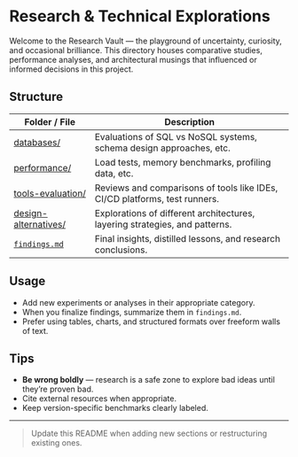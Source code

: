 <!--
START OF: docs/research/README.md
Purpose: Central index for technical investigations and comparative studies.
Update Frequency: Whenever a new research entry is added or updated.
Location: docs/research/README.md
-->

# Research & Technical Explorations

Welcome to the Research Vault — the playground of uncertainty, curiosity, and occasional brilliance.
This directory houses comparative studies, performance analyses, and architectural musings that influenced or informed decisions in this project.

## Structure

| Folder / File                                | Description                                                                 |
|----------------------------------------------|-----------------------------------------------------------------------------|
| [databases/](databases/)                      | Evaluations of SQL vs NoSQL systems, schema design approaches, etc.         |
| [performance/](performance/)                 | Load tests, memory benchmarks, profiling data, etc.                         |
| [tools-evaluation/](tools-evaluation/)       | Reviews and comparisons of tools like IDEs, CI/CD platforms, test runners.  |
| [design-alternatives/](design-alternatives/) | Explorations of different architectures, layering strategies, and patterns. |
| [`findings.md`](findings.md)                 | Final insights, distilled lessons, and research conclusions.                |

## Usage

- Add new experiments or analyses in their appropriate category.
- When you finalize findings, summarize them in `findings.md`.
- Prefer using tables, charts, and structured formats over freeform walls of text.

## Tips

- **Be wrong boldly** — research is a safe zone to explore bad ideas until they’re proven bad.
- Cite external resources when appropriate.
- Keep version-specific benchmarks clearly labeled.

---

> Update this README when adding new sections or restructuring existing ones.

<!-- END OF: docs/research/README.md -->
